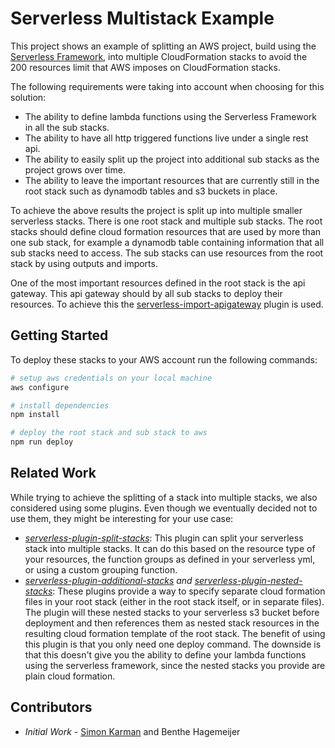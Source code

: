 # Serverless Multistack Example
This project shows an example of splitting an AWS project, build using the [Serverless Framework](https://www.serverless.com), into multiple CloudFormation stacks to avoid the 200 resources limit that AWS imposes on CloudFormation stacks.

The following requirements were taking into account when choosing for this solution:
- The ability to define lambda functions using the Serverless Framework in all the sub stacks.
- The ability to have all http triggered functions live under a single rest api.
- The ability to easily split up the project into additional sub stacks as the project grows over time.
- The ability to leave the important resources that are currently still in the root stack such as dynamodb tables and s3 buckets in place.

To achieve the above results the project is split up into multiple smaller serverless stacks. There is one root stack and multiple sub stacks. The root stacks should define cloud formation resources that are used by more than one sub stack, for example a dynamodb table containing information that all sub stacks need to access. The sub stacks can use resources from the root stack by using outputs and imports. 

One of the most important resources defined in the root stack is the api gateway. This api gateway should by all sub stacks to deploy their resources. To achieve this the [serverless-import-apigateway](https://www.serverless.com/plugins/serverless-import-apigateway) plugin is used.

## Getting Started
To deploy these stacks to your AWS account run the following commands:
```bash
# setup aws credentials on your local machine
aws configure

# install dependencies
npm install

# deploy the root stack and sub stack to aws
npm run deploy
```

## Related Work
While trying to achieve the splitting of a stack into multiple stacks, we also considered using some plugins. Even though we eventually decided not to use them, they might be interesting for your use case:


- *[serverless-plugin-split-stacks](https://www.npmjs.com/package/serverless-plugin-split-stacks)*: This plugin can split your serverless stack into multiple stacks. It can do this based on the resource type of your resources, the function groups as defined in your serverless yml, or using a custom grouping function.
- *[serverless-plugin-additional-stacks](https://www.npmjs.com/package/serverless-plugin-additional-stacks) and [serverless-plugin-nested-stacks](https://www.serverless.com/plugins/serverless-plugin-nested-stacks)*: These plugins provide a way to specify separate cloud formation files in your root stack (either in the root stack itself, or in separate files). The plugin will these nested stacks to your serverless s3 bucket before deployment and then references them as nested stack resources in the resulting cloud formation template of the root stack. The benefit of using this plugin is that you only need one deploy command. The downside is that this doesn't give you the ability to define your lambda functions using the serverless framework, since the nested stacks you provide are plain cloud formation.

## Contributors
- *Initial Work* - [Simon Karman](https://www.simonkarman.nl) and Benthe Hagemeijer
